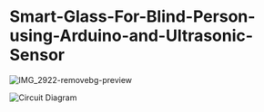 # Smart-Glass-For-Blind-Person-using-Arduino-and-Ultrasonic-Sensor

![IMG_2922-removebg-preview](https://github.com/PrateekSinghRajput/Smart-Glass-For-Blind-Person-using-Arduino-and-Ultrasonic-Sensor/assets/92904643/0723f359-b479-43e1-8238-3fd5342e3a1d)


![Circuit Diagram](https://github.com/PrateekSinghRajput/Smart-Glass-For-Blind-Person-using-Arduino-and-Ultrasonic-Sensor/assets/92904643/e9c6a848-4ffe-4ef2-8e76-6a13ed27b3ac)
